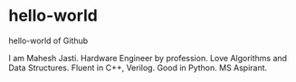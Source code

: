 # hello-world
hello-world of Github

I am Mahesh Jasti. Hardware Engineer by profession. Love Algorithms and Data Structures. Fluent in C++, Verilog. Good in Python. MS Aspirant.
